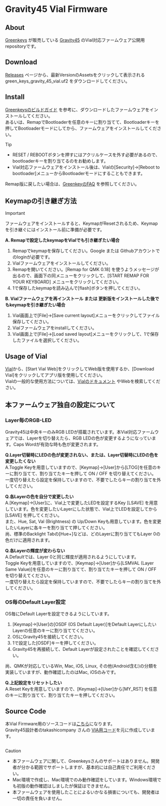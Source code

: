 # Gravity45 Vial Firmware

## About

[Greenkeys](https://green-keys.info/) が販売している [Gravity45](https://green-keys.info/lp/gravity45/) のVial対応ファームウェア公開用repositoryです。

## Download

[Releases](https://github.com/karbou12/gravity45_vial/releases) ページから、最新VersionのAssetsをクリックして表示される green_keys_gravity_45_vial.uf2 をダウンロードしてください。

## Install

[Greenkeysのビルドガイド](https://green-keys.info/lp/gravity45-build-guide/#vial) を参考に、ダウンロードしたファームウェアをインストールしてください。  
あるいは、RemapでBootloaderを任意のキーに割り当てて、Bootloaderキーを押してBootloaderモードにしてから、ファームウェアをインストールしてください。

>[!TIP]
>- RESET / REBOOTボタンを押すにはアクリルケースを外す必要があるので、bootloaderキーを割り当てるのをお勧めします。
>- Vial対応ファームウェアをインストール後は、Vialの[Security]→[Reboot to bootloader]メニューからBootloaderモードにすることもできます。

Remap版に戻したい場合は、[GreenkeyのFAQ](https://green-keys.info/gravity45-faq/#index_id29) を参照してください。

## Keymapの引き継ぎ方法

>[!IMPORTANT]
ファームウェアをインストールすると、KeymapがResetされるため、Keymapを引き継ぐにはインストール前に準備が必要です。

**A. Remapで設定したkeymapをVialでも引き継ぎたい場合**  
1. Remapでkeymapを保存してください。Google または Githubアカウントでのloginが必要です。
2. Vialファームウェアをインストールしてください。
3. Remapを開いてください。[Remap for QMK 0.18] を使うようメッセージが出るので、画面下の同メニューをクリックして、[START REMAP FOR YOUR KEYBOARD] メニューをクリックしてください。
5. 1で保存したkeymapを読み込んで[flash]ボタンを押してください。

**B. Vialファームウェアを再インストール または 更新版をインストールした後でもkeymapを引き継ぎたい場合**  
1. Vial画面上で[File]→[Save current layout]メニューをクリックしてファイル保存してください。
2. Vialファームウェアをinstallしてください。
3. Vial画面上で[File]→[Load saved layout]メニューをクリックして、1で保存したファイルを選択してください。

## Usage of Vial

[Vial](https://get.vial.today/)から、[Start Vial Web]をクリックしてWeb版を使用するか、[Download Vial]をクリックしてアプリ版を使用してください。  
Vialの一般的な使用方法については、[Vialのドキュメント](https://get.vial.today/manual/) やWebを検索してください。

## 本ファームウェア独自の設定について

### Layer毎のRGB-LED

Gravity45は中央キーのみRGB LEDが搭載されています。本Vial対応ファームウェアでは、Layerを切り替えたら、RGB LEDの色が変更するようになっています。Caps Wordが有効な時も色が変更されます。  

**Q.Layer切替時にLEDの色が変更されない、または、Layer切替時にLEDの色を変更したくない**  
A.Toggle Keyを用意していますので、[Keymap]->[User]から[LTOG]を任意のキーに割り当てて、割り当てたキーを押して ON / OFF を切り替えてください。  
一度切り替えたら設定を保持していますので、不要でしたらキーの割り当てを外してください。

**Q.各Layerの色を自分で変更したい**  
A.[Keymap]->[User]に、Vial上で変更したLEDを設定するKey [LSAVE] を用意しています。色を変更したいLayerにした状態で、Vial上でLEDを設定してから [LSAVE] を押してください。  
また、Hue, Sat, Val (Brightness) の Up/Down Keyも用意しています。色を変更したいLayerに各キーを割り当てて押してください。  
尚、標準のBacklight Tabの[Hue+]などは、どのLayerに割り当ててもLayer 0の色だけに適用されます。

**Q.各Layerの輝度が変わらない**  
A.Defaultでは、Layer 0と同じ輝度が適用されるようにしています。  
Toggle Keyを用意していますので、[Keymap]->[User]から[LSMVAL (Layer Same Value)]を任意のキーに割り当てて、割り当てたキーを押して ON / OFF を切り替えてください。  
一度切り替えたら設定を保持していますので、不要でしたらキーの割り当てを外してください。

### OS毎のDefault Layer設定

OS毎にDefault Layerを設定できるようにしています。     
1. [Keymap]->[User]の[OSDF (OS Default Layer)]をDefault LayerにしたいLayerの任意のキーに割り当ててください。
2. OSにGravity45を接続してください。
3. 1で設定した[OSDF]キーを押してください。
4. Gravity45を再接続して、Default Layerが設定されたことを確認してください。

尚、QMKが対応しているWin, Mac, iOS, Linux, その他(Android含む)の分類を実装していますが、動作確認したのはMac, iOSのみです。

**Q.上記設定をリセットしたい**  
A.Reset Keyを用意していますので、[Keymap]->[User]から[MY_RST] を任意のキーに割り当てて、割り当てたキーを押してください。

## Source Code

本Vial Firmware用のソースコードは[こちら](https://github.com/karbou12/vial-qmk/tree/keyboard/gravity45/keyboards/green_keys/gravity_45/keymaps/vial)になります。  
Gravity45設計者のtakashicompany さんの [VIA用コード](https://github.com/takashicompany/qmk_firmware/tree/master/keyboards/green_keys/gravity_45)を元に作成しています。

##

>[!CAUTION]
>- 本ファームウェアに関して、Greenkeysさんのサポートはありません。開発者が分かる範囲でサポートしますが、基本的には自己責任でご利用ください。
>- Mac環境で作成し、Mac環境でのみ動作確認をしています。Windows環境でも初版の動作確認はしましたが保証はできません。
>- 本ファームウェアを使用したことによるいかなる損害についても、開発者は一切の責任を負いません。
